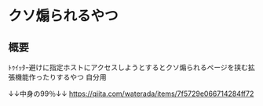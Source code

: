 クソ煽られるやつ
========================

概要
-----

ﾄｩｲｯﾀｰ避けに指定ホストにアクセスしようとするとクソ煽られるページを挟む拡張機能作ったりするやつ
自分用

↓↓中身の99％↓↓
https://qiita.com/waterada/items/7f5729e066714284ff72